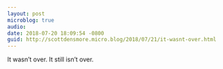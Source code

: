 ```yaml
---
layout: post
microblog: true
audio: 
date: 2018-07-20 18:09:54 -0800
guid: http://scottdensmore.micro.blog/2018/07/21/it-wasnt-over.html
---
```

It wasn’t over. It still isn’t over.
